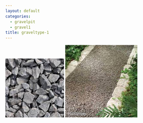 ```yaml
---
layout: default
categories: 
  - gravelpit
  - gravel1
title: graveltype-1
---
```


<img src="../img/gravel-1.jpg">
<img src="../img/gravel-2.1.jpg">
